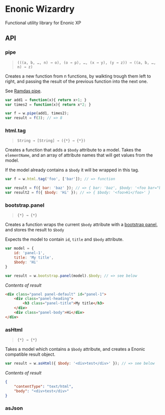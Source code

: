 # Enonic Wizardry

Functional utility library for Enonic XP

## API

### pipe

> `(((a, b, …, n) → o), (o → p), …, (x → y), (y → z)) → ((a, b, …, n) → z)`

Creates a new function from n functions, by walkting trough them left to right, and passing the result of the previous function into the next one.

See [Ramdas pipe](http://ramdajs.com/0.18.0/docs/#pipe).

```javascript
var add1 = function(x){ return x+1; }
var times2 = function(x){ return x*2; }

var f = w.pipe(add1, times2);
var result = f(3); // => 8
```

### html.tag

> `String → [String] → ({*} → {*})`

Creates a function that adds a `$body` attribute to a model. Takes the `elementName`, and an array of attribute names that will get values from the model.

If the model already contains a `$body` it will be wrapped in this tag.

```javascript
var f = w.html.tag('foo', ['bar']); // => function

var result = f({ bar: 'baz' }); // => { bar: 'baz', $body: '<foo bar="baz" />' }
var result2 = f({ $body: 'Hi' }); // => { $body: '<foo>Hi</foo>' }
```

### bootstrap.panel

 > `{*} → {*}`

Creates a function wraps the current `$body` attribute with a [bootstrap panel](http://getbootstrap.com/components/#panels), and stores the result to `$body`

Expects the model to contain `id`, `title` and `$body` attribute.

```javascript
var model = {
    id: 'panel-1',
    title: 'My title',
    $body: 'Hi'
}

var result = w.bootstrap.panel(model).$body; // => see below
```
*Contents of result*

```html
<div class="panel panel-default" id="panel-1">
    <div class="panel-heading">
        <h3 class="panel-title">My title</h3>
    </div>
    <div class="panel-body">Hi</div>
</div>
```

### asHtml

 > `{*} → {*}`

Takes a model which contains a `$body` attribute, and creates a Enonic compatible result object.

```javascript
var result = w.asHtml({ $body: '<div>test</div>' }); // => see below
```

*Contents of result*

```json
{
    "contentType": "text/html",
    "body": "<div>test</div>"
}
```


### asJson